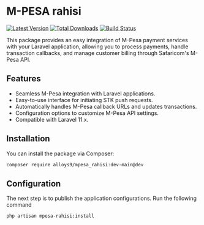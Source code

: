 # M-PESA rahisi
[![Latest Version](https://img.shields.io/github/v/release/vendor/package-name.svg?style=flat-square)](https://github.com/vendor/package-name/releases)
[![Total Downloads](https://img.shields.io/packagist/dt/vendor/package-name.svg?style=flat-square)](https://packagist.org/packages/vendor/package-name)
[![Build Status](https://img.shields.io/github/actions/workflow/status/vendor/package-name/tests.yml?branch=main)](https://github.com/vendor/package-name/actions)

This package provides an easy integration of M-Pesa payment services with your Laravel application, allowing you to process payments, handle transaction callbacks, and manage customer billing through Safaricom's M-Pesa API.


## Features

- Seamless M-Pesa integration with Laravel applications.
- Easy-to-use interface for initiating STK push requests.
- Automatically handles M-Pesa callback URLs and updates transactions.
- Configuration options to customize M-Pesa API settings.
- Compatible with Laravel 11.x.

## Installation

You can install the package via Composer:

```bash
composer require alloys9/mpesa_rahisi:dev-main@dev

```

## Configuration
The next step is to publish the application configurations. Run the following command

```bash
php artisan mpesa-rahisi:install

```
